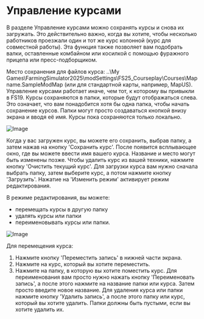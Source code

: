 # Управление курсами


В разделе Управление курсами можно сохранять курсы и снова их загружать.
Это действительно важно, когда вы хотите, чтобы несколько работников проезжали один и тот же курс колонной (курс для совместной работы).
Эта функция также позволяет вам подобрать валки, оставленные комбайном или косилкой с помощью фуражного прицепа или пресс-подборщиком.

Место сохранения для файлов курса: ..\My Games\FarmingSimulator2025\modSettings\FS25_Courseplay\Courses\Mapname.SampleModMap (или для стандартной карты, например, MapUS).
Управление курсами работает иначе, чем тот, к которому вы привыкли в FS19.
Курсы сохраняются в папки, которые будут отображаться слева. Это означает, что вам понадобится хотя бы одна папка, чтобы начать сохранение курсов.
Папки могут просто создаваться кнопкой внизу экрана и вводя её имя.
Курсы пока сохраняются только локально.


![Image](/home/runner/work/CourseplayHelp/CourseplayHelp/managerbasehelp_0_0_765_430.png)


Когда у вас загружен курс, вы можете его сохранить, выбрав папку, а затем нажав на кнопку 'Сохранить курс'. После появится всплывающее окно, где вы можете ввести имя вашего курса.
Название и место могут быть изменены позже.
Чтобы удалить курс из вашей техники, нажмите кнопку 'Очистить текущий курс'.
Для загрузки курса вам нужно сначала выбрать папку, затем выберите курс, а потом нажмите кнопку 'Загрузить'.
Нажатие на 'Изменить режим' активирует режим редактирования.



В режиме редактирования, вы можете:
- перемещать курсы в другую папку
- удалять курсы или папки
- переименовывать курсы или папки.


![Image](/home/runner/work/CourseplayHelp/CourseplayHelp/manageredithelp_0_0_765_430.png)


Для перемещения курса:
  1) Нажмите кнопку 'Переместить запись' в нижней части экрана.
  2) Нажмите на курс, который вы хотите переместить.
  3) Нажмите на папку, в которую вы хотите поместить курс.
Для переименования вам просто нужно нажать кнопку 'Переименовать запись', а после этого нажмите на название папки или курса. Затем просто введите новое название.
Для удаления курса или папки нажмите кнопку 'Удалить запись', а после этого папку или курс, который вы хотите удалить.
Папки должны быть пустыми, если вы хотите удалить их.


